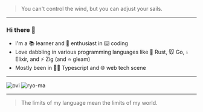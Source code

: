 > You can't control the wind, but you can adjust your sails.

---

### Hi there 👋

<!--
**w2u2u/w2u2u** is a ✨ _special_ ✨ repository because its `README.md` (this file) appears on your GitHub profile.

Here are some ideas to get you started:

- 🔭 I’m currently working on ...
- 🌱 I’m currently learning ...
- 👯 I’m looking to collaborate on ...
- 🤔 I’m looking for help with ...
- 💬 Ask me about ...
- 📫 How to reach me: ...
- 😄 Pronouns: ...
- ⚡ Fun fact: ...
-->

- I'm a 📚 learner and 📖 enthusiast in ⌨️ coding
- Love dabbling in various programming languages like 🦀 Rust, 🐭 Go, 💧 Elixir, and ⚡ Zig (and ⭐ gleam)
- Mostly been in 👨‍💻 Typescript and 🌐 web tech scene

---

<img src="https://github-readme-stats.vercel.app/api/top-langs/?username=w2u2u&theme=catppuccin_mocha&layout=compact&hide=javascript,java,lua,ruby,kotlin,html,css" alt="ovi" />
<!-- <img src="https://myreadme.vercel.app/api/embed/w2u2u?panels=userstatistics,toprepositories,commitgraph" alt="reimaginedreadme" /> -->
<img src="https://github-profile-trophy.vercel.app/?username=w2u2u&theme=flat&rank=SECRET,SSS,SS,S,AAA,AA,A&margin-w=10&margin-h=10&no-bg=true&no-frame=true" alt="ryo-ma" />

---

> The limits of my language mean the limits of my world.
